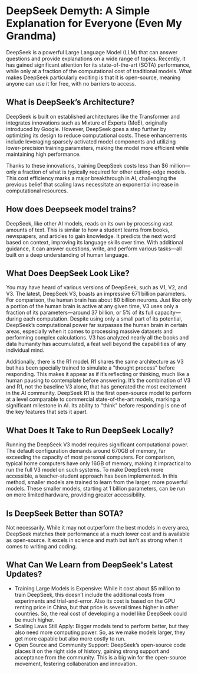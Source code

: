 # DeepSeek Demyth: A Simple Explanation for Everyone (Even My Grandma)

DeepSeek is a powerful Large Language Model (LLM) that can answer questions and provide explanations on a wide range of topics. Recently, it has gained significant attention for its state-of-the-art (SOTA) performance, while only at a fraction of the computational cost of traditional models. What makes DeepSeek particularly exciting is that it is open-source, meaning anyone can use it for free, with no barriers to access.

## What is DeepSeek’s Architecture?

DeepSeek is built on established architectures like the Transformer and integrates innovations such as Mixture of Experts (MoE), originally introduced by Google. However, DeepSeek goes a step further by optimizing its design to reduce computational costs. These enhancements include leveraging sparsely activated model components and utilizing lower-precision training parameters, making the model more efficient while maintaining high performance.

Thanks to these innovations, training DeepSeek costs less than $6 million—only a fraction of what is typically required for other cutting-edge models. This cost efficiency marks a major breakthrough in AI, challenging the previous belief that scaling laws necessitate an exponential increase in computational resources.

## How does Deepseek model trains?

DeepSeek, like other AI models, reads on its own by processing vast amounts of text. This is similar to how a student learns from books, newspapers, and articles to gain knowledge. It predicts the next word based on context, improving its language skills over time. With additional guidance, it can answer questions, write, and perform various tasks—all built on a deep understanding of human language. 

## What Does DeepSeek Look Like?

You may have heard of various versions of DeepSeek, such as V1, V2, and V3. The latest, DeepSeek V3, boasts an impressive 671 billion parameters. For comparison, the human brain has about 80 billion neurons. Just like only a portion of the human brain is active at any given time, V3 uses only a fraction of its parameters—around 37 billion, or 5% of its full capacity—during each computation. Despite using only a small part of its potential, DeepSeek’s computational power far surpasses the human brain in certain areas, especially when it comes to processing massive datasets and performing complex calculations. V3 has analyzed nearly all the books and data humanity has accumulated, a feat well beyond the capabilities of any individual mind.

Additionally, there is the R1 model. R1 shares the same architecture as V3 but has been specially trained to simulate a "thought process" before responding. This makes it appear as if it’s reflecting or thinking, much like a human pausing to contemplate before answering. It’s the combination of V3 and R1, not the baseline V3 alone, that has generated the most excitement in the AI community. DeepSeek R1 is the first open-source model to perform at a level comparable to commercial state-of-the-art models, marking a significant milestone in AI. Its ability to "think" before responding is one of the key features that sets it apart.

## What Does It Take to Run DeepSeek Locally?

Running the DeepSeek V3 model requires significant computational power. The default configuration demands around 670GB of memory, far exceeding the capacity of most personal computers. For comparison, typical home computers have only 16GB of memory, making it impractical to run the full V3 model on such systems. To make DeepSeek more accessible, a teacher-student approach has been implemented. In this method, smaller models are trained to learn from the larger, more powerful models. These smaller models, starting at 1 billion parameters, can be run on more limited hardware, providing greater accessibility.

##  Is DeepSeek Better than SOTA?

Not necessarily. While it may not outperform the best models in every area, DeepSeek matches their performance at a much lower cost and is available as open-source. It excels in science and math but isn't as strong when it comes to writing and coding.

## What Can We Learn from DeepSeek's Latest Updates?
- Training Large Models is Expensive: While it cost about $5 million to train DeepSeek, this doesn’t include the additional costs from experiments and trial-and-error. Also its cost is based on the GPU renting price in China, but that price is several times higher in other countries. So, the real cost of developing a model like DeepSeek could be much higher.
- Scaling Laws Still Apply: Bigger models tend to perform better, but they also need more computing power. So, as we make models larger, they get more capable but also more costly to run.
- Open Source and Community Support: DeepSeek’s open-source code places it on the right side of history, gaining strong support and acceptance from the community. This is a big win for the open-source movement, fostering collaboration and innovation.
